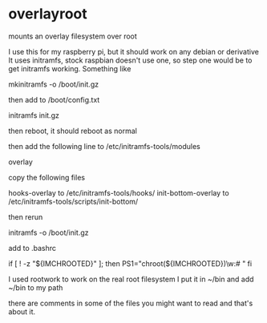 # overlayroot
mounts an overlay filesystem over root

I use this for my raspberry pi, but it should work on any debian or derivative
It uses initramfs, stock raspbian doesn't use one, so step one would be to
get initramfs working. Something like

mkinitramfs -o /boot/init.gz

then add to /boot/config.txt

initramfs init.gz

then reboot, it should reboot as normal

then add the following line to /etc/initramfs-tools/modules

overlay

copy the following files

hooks-overlay to /etc/initramfs-tools/hooks/
init-bottom-overlay to /etc/initramfs-tools/scripts/init-bottom/

then rerun

initramfs -o /boot/init.gz

add to .bashrc

if [ ! -z "${IMCHROOTED}" ]; then
        PS1="chroot(${IMCHROOTED})\w:# "
fi

I used rootwork to work on the real root filesystem 
I put it in ~/bin and add ~/bin to my path

there are comments in some of the files you might want to read
and that's about it.


